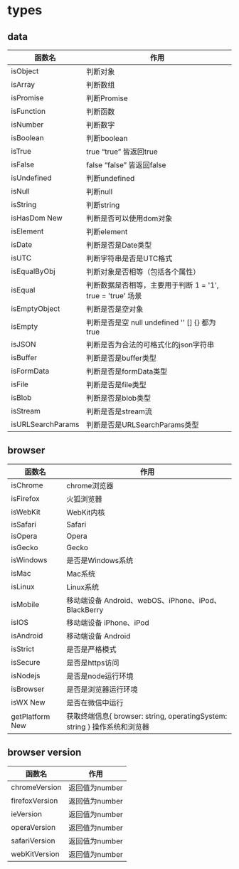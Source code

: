 # types

## data

| 函数名            | 作用                                                        |
| ----------------- | ----------------------------------------------------------- |
| isObject          | 判断对象                                                    |
| isArray           | 判断数组                                                    |
| isPromise         | 判断Promise                                                 |
| isFunction        | 判断函数                                                    |
| isNumber          | 判断数字                                                    |
| isBoolean         | 判断boolean                                                 |
| isTrue            | true “true” 皆返回true                                      |
| isFalse           | false “false” 皆返回false                                   |
| isUndefined       | 判断undefined                                               |
| isNull            | 判断null                                                    |
| isString          | 判断string                                                  |
| isHasDom <span class="new">New</span>         | 判断是否可以使用dom对象                                     |
| isElement         | 判断element                                                 |
| isDate            | 判断是否是Date类型                                          |
| isUTC             | 判断字符串是否是UTC格式                                     |
| isEqualByObj      | 判断对象是否相等（包括各个属性）                            |
| isEqual           | 判断数据是否相等，主要用于判断 1 = '1',  true = 'true' 场景 |
| isEmptyObject     | 判断是否是空对象                                            |
| isEmpty           | 判断是否是空 null undefined '' [] {} 都为true               |
| isJSON            | 判断是否为合法的可格式化的json字符串                        |
| isBuffer          | 判断是否是buffer类型                                        |
| isFormData        | 判断是否是formData类型                                      |
| isFile            | 判断是否是file类型                                          |
| isBlob            | 判断是否是blob类型                                          |
| isStream          | 判断是否是stream流                                          |
| isURLSearchParams | 判断是否是URLSearchParams类型                               |

## browser

| 函数名                                    | 作用                                                         |
| ----------------------------------------- | ------------------------------------------------------------ |
| isChrome                                  | chrome浏览器                                                 |
| isFirefox                                 | 火狐浏览器                                                   |
| isWebKit                                  | WebKit内核                                                   |
| isSafari                                  | Safari                                                       |
| isOpera                                   | Opera                                                        |
| isGecko                                   | Gecko                                                        |
| isWindows                                 | 是否是Windows系统                                            |
| isMac                                     | Mac系统                                                      |
| isLinux                                   | Linux系统                                                    |
| isMobile                                  | 移动端设备 Android、webOS、iPhone、iPod、BlackBerry          |
| isIOS                                     | 移动端设备 iPhone、iPod                                      |
| isAndroid                                 | 移动端设备 Android                                           |
| isStrict                                  | 是否是严格模式                                               |
| isSecure                                  | 是否是https访问                                              |
| isNodejs                                  | 是否是node运行环境                                           |
| isBrowser                                 | 是否是浏览器运行环境                                         |
| isWX  <span class="new">New</span>        | 是否在微信中运行                                             |
| getPlatform  <span class="new">New</span> | 获取终端信息{ browser: string, operatingSystem: string } 操作系统和浏览器 |

## browser version

| 函数名         | 作用           |
| -------------- | -------------- |
| chromeVersion  | 返回值为number |
| firefoxVersion | 返回值为number |
| ieVersion      | 返回值为number |
| operaVersion   | 返回值为number |
| safariVersion  | 返回值为number |
| webKitVersion  | 返回值为number |
